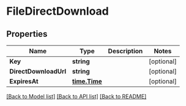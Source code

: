 # FileDirectDownload

## Properties

Name | Type | Description | Notes
------------ | ------------- | ------------- | -------------
**Key** | **string** |  | [optional] 
**DirectDownloadUrl** | **string** |  | [optional] 
**ExpiresAt** | [**time.Time**](time.Time.md) |  | [optional] 

[[Back to Model list]](../README.md#documentation-for-models) [[Back to API list]](../README.md#documentation-for-api-endpoints) [[Back to README]](../README.md)


